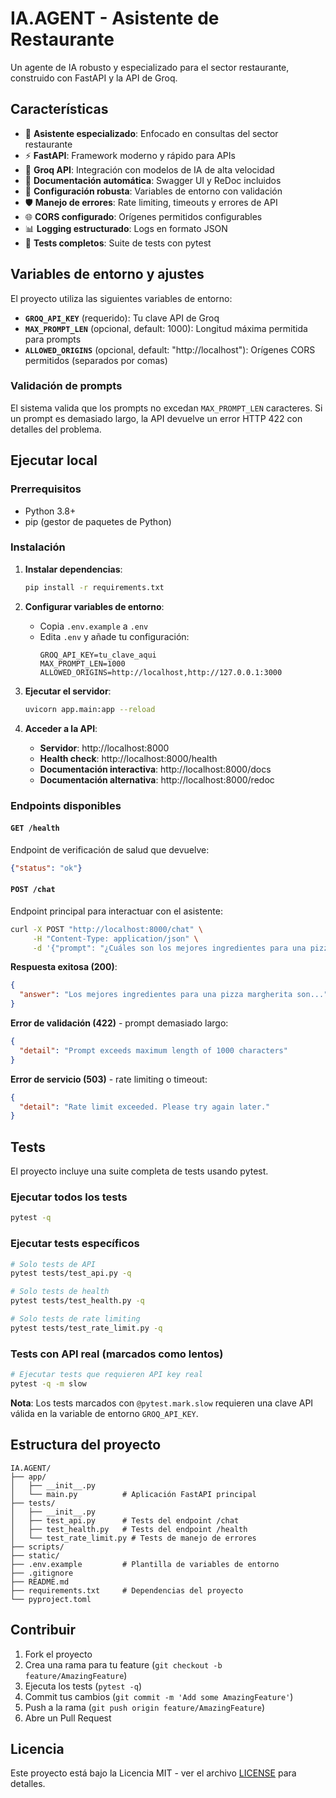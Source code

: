 # IA.AGENT - Asistente de Restaurante

Un agente de IA robusto y especializado para el sector restaurante, construido con FastAPI y la API de Groq.

## Características

- 🤖 **Asistente especializado**: Enfocado en consultas del sector restaurante
- ⚡ **FastAPI**: Framework moderno y rápido para APIs
- 🧠 **Groq API**: Integración con modelos de IA de alta velocidad
- 📝 **Documentación automática**: Swagger UI y ReDoc incluidos
- 🔧 **Configuración robusta**: Variables de entorno con validación
- 🛡️ **Manejo de errores**: Rate limiting, timeouts y errores de API
- 🌐 **CORS configurado**: Orígenes permitidos configurables
- 📊 **Logging estructurado**: Logs en formato JSON
- 🧪 **Tests completos**: Suite de tests con pytest

## Variables de entorno y ajustes

El proyecto utiliza las siguientes variables de entorno:

- **`GROQ_API_KEY`** (requerido): Tu clave API de Groq
- **`MAX_PROMPT_LEN`** (opcional, default: 1000): Longitud máxima permitida para prompts
- **`ALLOWED_ORIGINS`** (opcional, default: "http://localhost"): Orígenes CORS permitidos (separados por comas)

### Validación de prompts

El sistema valida que los prompts no excedan `MAX_PROMPT_LEN` caracteres. Si un prompt es demasiado largo, la API devuelve un error HTTP 422 con detalles del problema.

## Ejecutar local

### Prerrequisitos

- Python 3.8+
- pip (gestor de paquetes de Python)

### Instalación

1. **Instalar dependencias**:
   ```bash
   pip install -r requirements.txt
   ```

2. **Configurar variables de entorno**:
   - Copia `.env.example` a `.env`
   - Edita `.env` y añade tu configuración:
     ```
     GROQ_API_KEY=tu_clave_aqui
     MAX_PROMPT_LEN=1000
     ALLOWED_ORIGINS=http://localhost,http://127.0.0.1:3000
     ```

3. **Ejecutar el servidor**:
   ```bash
   uvicorn app.main:app --reload
   ```

4. **Acceder a la API**:
   - **Servidor**: http://localhost:8000
   - **Health check**: http://localhost:8000/health
   - **Documentación interactiva**: http://localhost:8000/docs
   - **Documentación alternativa**: http://localhost:8000/redoc

### Endpoints disponibles

#### `GET /health`
Endpoint de verificación de salud que devuelve:
```json
{"status": "ok"}
```

#### `POST /chat`
Endpoint principal para interactuar con el asistente:

```bash
curl -X POST "http://localhost:8000/chat" \
     -H "Content-Type: application/json" \
     -d '{"prompt": "¿Cuáles son los mejores ingredientes para una pizza margherita?"}'
```

**Respuesta exitosa (200)**:
```json
{
  "answer": "Los mejores ingredientes para una pizza margherita son..."
}
```

**Error de validación (422)** - prompt demasiado largo:
```json
{
  "detail": "Prompt exceeds maximum length of 1000 characters"
}
```

**Error de servicio (503)** - rate limiting o timeout:
```json
{
  "detail": "Rate limit exceeded. Please try again later."
}
```

## Tests

El proyecto incluye una suite completa de tests usando pytest.

### Ejecutar todos los tests
```bash
pytest -q
```

### Ejecutar tests específicos
```bash
# Solo tests de API
pytest tests/test_api.py -q

# Solo tests de health
pytest tests/test_health.py -q

# Solo tests de rate limiting
pytest tests/test_rate_limit.py -q
```

### Tests con API real (marcados como lentos)
```bash
# Ejecutar tests que requieren API key real
pytest -q -m slow
```

**Nota**: Los tests marcados con `@pytest.mark.slow` requieren una clave API válida en la variable de entorno `GROQ_API_KEY`.

## Estructura del proyecto

```
IA.AGENT/
├── app/
│   ├── __init__.py
│   └── main.py          # Aplicación FastAPI principal
├── tests/
│   ├── __init__.py
│   ├── test_api.py      # Tests del endpoint /chat
│   ├── test_health.py   # Tests del endpoint /health
│   └── test_rate_limit.py # Tests de manejo de errores
├── scripts/
├── static/
├── .env.example         # Plantilla de variables de entorno
├── .gitignore
├── README.md
├── requirements.txt     # Dependencias del proyecto
└── pyproject.toml
```

## Contribuir

1. Fork el proyecto
2. Crea una rama para tu feature (`git checkout -b feature/AmazingFeature`)
3. Ejecuta los tests (`pytest -q`)
4. Commit tus cambios (`git commit -m 'Add some AmazingFeature'`)
5. Push a la rama (`git push origin feature/AmazingFeature`)
6. Abre un Pull Request

## Licencia

Este proyecto está bajo la Licencia MIT - ver el archivo [LICENSE](LICENSE) para detalles.